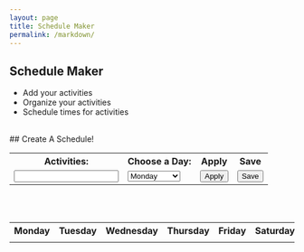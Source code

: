 ```yaml
---
layout: page
title: Schedule Maker
permalink: /markdown/
---
```

## Schedule Maker
  - Add your activities
  - Organize your activities
  - Schedule times for activities
<br>
## Create A Schedule!


<table width="500px">
  <tr>
    <th><label for="Activities">Activities:</label></th>
    <th><label for="weeks">Choose a Day:</label></th>
    <th>Apply</th>
    <th>Save</th>
  </tr>
  <tr>
    <td><input id="input"></td>
    <td>
      <select name="week" id="week">
        <option>Monday</option>
        <option>Tuesday</option>
        <option>Wednesday</option>
        <option>Thursday</option>
        <option>Friday</option>
        <option>Saturday</option>
        <option>Sunday</option>
      </select>
    </td>
    <td><button onclick="Add()">Apply</button></td>
    <td><button>Save</button></td>
  </tr>
</table>
<br>


<div id="Days"></div>
<div id="Activities"></div>
<br>


<table>
  <tr>
    <th>Monday</th>
    <th>Tuesday</th>
    <th>Wednesday</th>
    <th>Thursday</th>
    <th>Friday</th>
    <th>Saturday</th>
    <th>Sunday</th>
  </tr>
    <tr>
    <td><div id="monday"></div></td>
    <td><div id="tuesday"></div></td>
    <td><div id="wednesday"></div></td>
    <td><div id="thursday"></div></td>
    <td><div id="friday"></div></td>
    <td><div id="saturday"></div></td>
    <td><div id="sunday"></div></td>
  </tr>
</table>
<br>
<script>
  function Add(){
  var input = document.getElementById("input").value;
  var week = document.getElementById("week").value;
  switch (week) {
    case "Monday":
      var checkbox = document.createElement("check");
      checkbox.type = "checkbox";
      document.getElementById("monday").appendChild(checkbox);
      document.getElementById("monday").innerText = input + " " + document.getElementById("monday").innerText;
      break;
    case "Tuesday":
      var checkbox = document.createElement("check");
      checkbox.type = "checkbox";
      document.getElementById("tuesday").appendChild(checkbox);
      document.getElementById("tuesday").innerText = input + " " + document.getElementById("tuesday").innerText;
      break;
    case "Wednesday":
      var checkbox = document.createElement("check");
      checkbox.type = "checkbox";
      document.getElementById("wednesday").appendChild(checkbox);
      document.getElementById("wednesday").innerText = input + " " + document.getElementById("wednesday").innerText;
      break;
    case "Thursday":
      var checkbox = document.createElement("check");
      checkbox.type = "checkbox";
      document.getElementById("thursday").appendChild(checkbox);
      document.getElementById("thursday").innerText = input + " " + document.getElementById("thursday").innerText;
      break;
    case "Friday":
      var checkbox = document.createElement("check");
      checkbox.type = "checkbox";
      document.getElementById("friday").appendChild(checkbox);
      document.getElementById("friday").innerText = input + " " + document.getElementById("friday").innerText;
      break;
    case "Saturday":
      var checkbox = document.createElement("check");
      checkbox.type = "checkbox";
      document.getElementById("saturday").appendChild(checkbox);
      document.getElementById("saturday").innerText = input + "time" + document.getElementById("saturday").innerText;
      break;
    case "Sunday":
      var checkbox = document.createElement("check");
      checkbox.type = "checkbox";
      document.getElementById("sunday").appendChild(checkbox);
      document.getElementById("sunday").innerText = input + " " + document.getElementById("sunday").innerText;
      break;
  }
  tasks();
}
function displayDayOfWeek() {
  var d = new Date();
  var days = ["Sunday", "Monday", "Tuesday", "Wednesday", "Thursday", "Friday", "Saturday"];
  var day = days[d.getDay()];
  document.getElementById("days").innerHTML = "Today is " + day + " these are your tasks:";
}
setInterval(displayDayOfWeek, 1000);
function tasks() {
  var d = new Date();
  var days = ["Sunday", "Monday", "Tuesday", "Wednesday", "Thursday", "Friday", "Saturday"];
  var day = days[d.getDay()];
  switch (day) {
      case "Monday":
          document.getElementById("tasks").innerText = document.getElementById("monday").innerText;
          break;
      case "Tuesday":
          document.getElementById("tasks").innerText = document.getElementById("tuesday").innerText;
          break;
      case "Wednesday":
          document.getElementById("tasks").innerText = document.getElementById("wednesday").innerText;
          break;
      case "Thursday":
          document.getElementById("tasks").innerText = document.getElementById("thursday").innerText;
          break;
      case "Friday":
          document.getElementById("tasks").innerText = document.getElementById("friday").innerText;
          break;
      case "Saturday":
          document.getElementById("tasks").innerText = document.getElementById("saturday").innerText;
          break;
      case "Sunday":
          document.getElementById("tasks").innerText = document.getElementById("sunday").innerText;
          break;
  }
}





